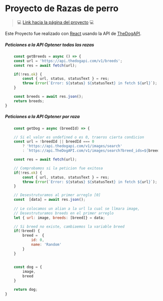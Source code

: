 # Proyecto de Razas de perro
> 💻 [Link hacia la página del proyecto](https://aesthetic-jalebi-30137c.netlify.app/) 💻

Este Proyecto fue realizado con [React](https://reactjs.org/) usando la API de [TheDogAPI](https://docs.thedogapi.com/). 

##### Peticiones a la API **Optener todas las razas**
``` JavaScript
	const getBreeds = async () => {
	const url = 'https://api.thedogapi.com/v1/breeds';
	const res = await fetch(url);

	if(!res.ok) {
		const { url, status, statusText } = res;
		throw Error(`Error: ${status} ${statusText} in fetch ${url}`);
	}

	const breeds = await res.json(); 
	return breeds;
}
```

##### Peticiones a la API **Optener por raza**
``` JavaScript
	const getDog = async (breedId) => {

	// Si el valor es undefined o es 0, traeros cierta condicion
	const url = !breedId || breedId === 0 
		? 'https://api.thedogapi.com/v1/images/search'
		: `https://api.TheDogAPI.com/v1/images/search?breed_ids=${breedId}`

	const res = await fetch(url);

	// Comprobamos si la peticion fue exitosa
	if(!res.ok) {
		const { url, status, statusText } = res;
		throw Error(`Error: ${status} ${statusText} in fetch ${url}`);
	}

	// Desestruturamos al primer arreglo [0]
	const  [data] = await res.json();
	
	// Le colocamos un alian a la url la cual se llmara image,  
	// Desestruturamos breeds en el primer arreglo
	let { url: image, breeds: [breed]} = data;

	// Si breed no existe, cambiaemos la variable breed
	if(!breed) {
		breed =  {
			id: 0,
			name: 'Random'
		}
	}
	
	
	const dog = {
		image,
		breed
	}

	return dog;
}
```

